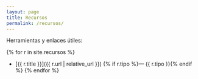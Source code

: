 ```yaml
---
layout: page
title: Recursos
permalink: /recursos/
---
```


Herramientas y enlaces útiles:

{% for r in site.recursos %}
- [{{ r.title }}]({{ r.url | relative_url }}) {% if r.tipo %}— {{ r.tipo }}{% endif %}
{% endfor %}
